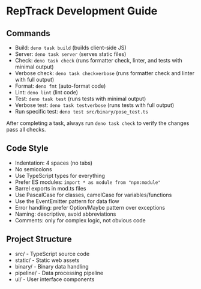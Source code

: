 # RepTrack Development Guide

## Commands

- Build: `deno task build` (builds client-side JS)
- Server: `deno task server` (serves static files)
- Check: `deno task check` (runs formatter check, linter, and tests with minimal output)
- Verbose check: `deno task checkverbose` (runs formatter check and linter with full output)
- Format: `deno fmt` (auto-format code)
- Lint: `deno lint` (lint code)
- Test: `deno task test` (runs tests with minimal output)
- Verbose test: `deno task testverbose` (runs tests with full output)
- Run specific test: `deno test src/binary/pose_test.ts`

After completing a task, always run `deno task check` to verify the changes pass all checks.

## Code Style

- Indentation: 4 spaces (no tabs)
- No semicolons
- Use TypeScript types for everything
- Prefer ES modules: `import * as module from "npm:module"`
- Barrel exports in mod.ts files
- Use PascalCase for classes, camelCase for variables/functions
- Use the EventEmitter pattern for data flow
- Error handling: prefer Option/Maybe pattern over exceptions
- Naming: descriptive, avoid abbreviations
- Comments: only for complex logic, not obvious code

## Project Structure

- src/ - TypeScript source code
- static/ - Static web assets
- binary/ - Binary data handling
- pipeline/ - Data processing pipeline
- ui/ - User interface components

